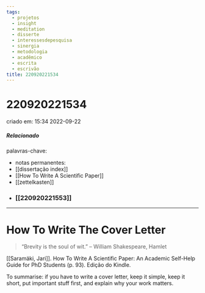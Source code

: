 ```yaml
---
tags:
  - projetos
  - insight
  - meditation
  - disserte
  - interessesdepesquisa
  - sinergia
  - metodologia
  - acadêmico
  - escrita
  - escrivão
title: 220920221534
---
```

# 220920221534
criado em: 15:34 2022-09-22

##### Relacionado
palavras-chave: 
- notas permanentes: 
- [[dissertação index]]
- [[How To Write A Scientific Paper]]
- [[zettelkasten]]
- ### [[220920221553]]
---
# How To Write The Cover Letter 
>“Brevity is the soul of wit.” – William Shakespeare, Hamlet

[[Saramäki, Jari]]. How To Write A Scientific Paper: An Academic Self-Help Guide for PhD Students (p. 93). Edição do Kindle. 

To summarise: if you have to write a cover letter, keep it simple, keep it short, put important stuff first, and explain why your work matters.
